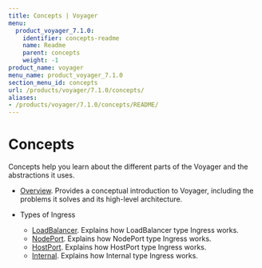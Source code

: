 ```yaml
---
title: Concepts | Voyager
menu:
  product_voyager_7.1.0:
    identifier: concepts-readme
    name: Readme
    parent: concepts
    weight: -1
product_name: voyager
menu_name: product_voyager_7.1.0
section_menu_id: concepts
url: /products/voyager/7.1.0/concepts/
aliases:
- /products/voyager/7.1.0/concepts/README/
---
```


# Concepts

Concepts help you learn about the different parts of the Voyager and the abstractions it uses.

- [Overview](/products/voyager/7.1.0/concepts/overview). Provides a conceptual introduction to Voyager, including the problems it solves and its high-level architecture.

- Types of Ingress
  - [LoadBalancer](/products/voyager/7.1.0/concepts/ingress-types/loadbalancer). Explains how LoadBalancer type Ingress works.
  - [NodePort](/products/voyager/7.1.0/concepts/ingress-types/nodeport). Explains how NodePort type Ingress works.
  - [HostPort](/products/voyager/7.1.0/concepts/ingress-types/hostport). Explains how HostPort type Ingress works.
  - [Internal](/products/voyager/7.1.0/concepts/ingress-types/internal). Explains how Internal type Ingress works.
